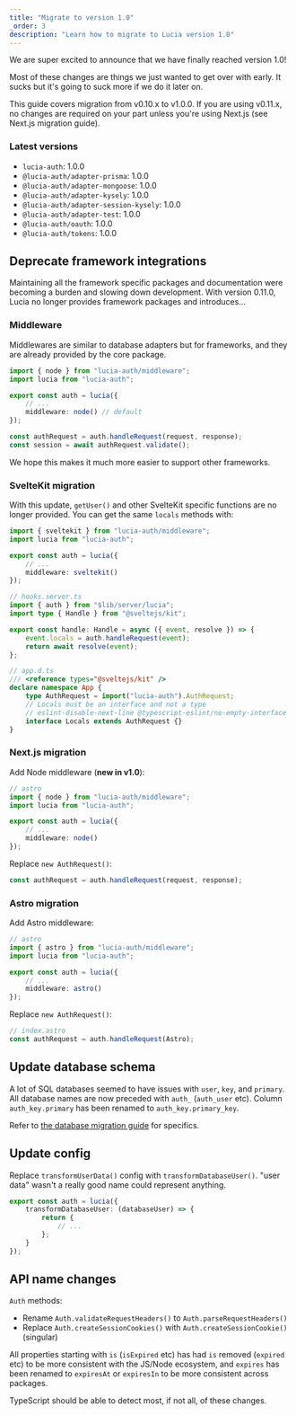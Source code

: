 ```yaml
---
title: "Migrate to version 1.0"
_order: 3
description: "Learn how to migrate to Lucia version 1.0"
---
```


We are super excited to announce that we have finally reached version 1.0!

Most of these changes are things we just wanted to get over with early. It sucks but it's going to suck more if we do it later on.

This guide covers migration from v0.10.x to v1.0.0. If you are using v0.11.x, no changes are required on your part unless you're using Next.js (see Next.js migration guide).

### Latest versions

- `lucia-auth`: 1.0.0
- `@lucia-auth/adapter-prisma`: 1.0.0
- `@lucia-auth/adapter-mongoose`: 1.0.0
- `@lucia-auth/adapter-kysely`: 1.0.0
- `@lucia-auth/adapter-session-kysely`: 1.0.0
- `@lucia-auth/adapter-test`: 1.0.0
- `@lucia-auth/oauth`: 1.0.0
- `@lucia-auth/tokens`: 1.0.0

## Deprecate framework integrations

Maintaining all the framework specific packages and documentation were becoming a burden and slowing down development. With version 0.11.0, Lucia no longer provides framework packages and introduces...

### Middleware

Middlewares are similar to database adapters but for frameworks, and they are already provided by the core package.

```ts
import { node } from "lucia-auth/middleware";
import lucia from "lucia-auth";

export const auth = lucia({
	// ...
	middleware: node() // default
});
```

```ts
const authRequest = auth.handleRequest(request, response);
const session = await authRequest.validate();
```

We hope this makes it much more easier to support other frameworks.

### SvelteKit migration

With this update, `getUser()` and other SvelteKit specific functions are no longer provided. You can get the same `locals` methods with:

```ts
import { sveltekit } from "lucia-auth/middleware";
import lucia from "lucia-auth";

export const auth = lucia({
	// ...
	middleware: sveltekit()
});
```

```ts
// hooks.server.ts
import { auth } from "$lib/server/lucia";
import type { Handle } from "@sveltejs/kit";

export const handle: Handle = async ({ event, resolve }) => {
	event.locals = auth.handleRequest(event);
	return await resolve(event);
};
```

```ts
// app.d.ts
/// <reference types="@sveltejs/kit" />
declare namespace App {
	type AuthRequest = import("lucia-auth").AuthRequest;
	// Locals must be an interface and not a type
	// eslint-disable-next-line @typescript-eslint/no-empty-interface
	interface Locals extends AuthRequest {}
}
```

### Next.js migration

Add Node middleware (**new in v1.0**):

```ts
// astro
import { node } from "lucia-auth/middleware";
import lucia from "lucia-auth";

export const auth = lucia({
	// ...
	middleware: node()
});
```

Replace `new AuthRequest()`:

```ts
const authRequest = auth.handleRequest(request, response);
```

### Astro migration

Add Astro middleware:

```ts
// astro
import { astro } from "lucia-auth/middleware";
import lucia from "lucia-auth";

export const auth = lucia({
	// ...
	middleware: astro()
});
```

Replace `new AuthRequest()`:

```ts
// index.astro
const authRequest = auth.handleRequest(Astro);
```

## Update database schema

A lot of SQL databases seemed to have issues with `user`, `key`, and `primary`. All database names are now preceded with `auth_` (`auth_user` etc). Column `auth_key.primary` has been renamed to `auth_key.primary_key`.

Refer to [the database migration guide](https://github.com/pilcrowOnPaper/lucia/discussions/435) for specifics.

## Update config

Replace `transformUserData()` config with `transformDatabaseUser()`. "user data" wasn't a really good name could represent anything.

```ts
export const auth = lucia({
	transformDatabaseUser: (databaseUser) => {
		return {
			// ...
		};
	}
});
```

## API name changes

`Auth` methods:

- Rename `Auth.validateRequestHeaders()` to `Auth.parseRequestHeaders()`
- Replace `Auth.createSessionCookies()` with `Auth.createSessionCookie()` (singular)

All properties starting with `is` (`isExpired` etc) has had `is` removed (`expired` etc) to be more consistent with the JS/Node ecosystem, and `expires` has been renamed to `expiresAt` or `expiresIn` to be more consistent across packages.

TypeScript should be able to detect most, if not all, of these changes.
